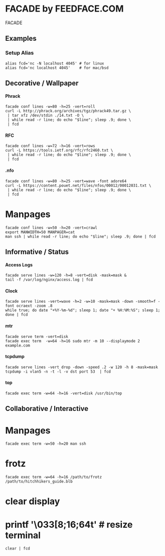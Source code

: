 
# FACADE by FEEDFACE.COM

    
FACADE 



## Examples


### Setup Alias

    
    alias fcd='nc -N localhost 4045' # for linux
    alias fcd='nc localhost 4045'    # for mac/bsd







## Decorative / Wallpaper


#### Phrack

    facade conf lines -w=80 -h=25 -vert=roll
    curl -L http://phrack.org/archives/tgz/phrack49.tar.gz \
     | tar xfz /dev/stdin ./14.txt -O \
     | while read -r line; do echo "$line"; sleep .9; done \
     | fcd


#### RFC

    facade conf lines -w=72 -h=16 -vert=rows
    curl -L https://tools.ietf.org/rfc/rfc2460.txt \
     | while read -r line; do echo "$line"; sleep .9; done \
     | fcd

#### .nfo 

    facade conf lines -w=80 -h=25 -vert=wave -font adore64
    curl -L https://content.pouet.net/files/nfos/00012/00012031.txt \
     | while read -r line; do echo "$line"; sleep .9; done \
     | fcd
    
# Manpages    
    
    facade conf lines -w=50 -h=20 -vert=crawl
    export MANWIDTH=50 MANPAGER=cat
    man ssh | while read -r line; do echo "$line"; sleep .9; done | fcd





## Informative / Status




#### Access Logs

    facade serve lines -w=120 -h=8 -vert=disk -mask=mask &
    tail -f /var/log/nginx/access.log | fcd


#### Clock

    facade serve lines -vert=wave -h=2 -w=10 -mask=mask -down -smooth=f -font ocraext -zoom .8
    while true; do date "+%Y-%m-%d"; sleep 1; date "+ %H:%M:%S"; sleep 1; done | fcd

    
#### mtr
    
    facade serve term -vert=disk
    facade exec term  -w=64 -h=16 sudo mtr -m 10 --displaymode 2 example.com


#### tcpdump

    facade serve lines -vert drop -down -speed .2 -w 120 -h 8 -mask=mask
    tcpdump -i vlan5 -n -t -l -v dst port 53  | fcd

#### top

    facade exec term -w=64 -h=16 -vert=disk /usr/bin/top
    
    

## Collaborative / Interactive


# Manpages

    facade exec term -w=50 -h=20 man ssh




# frotz

    facade exec term -w=64 -h=16 /path/to/frotz /path/to/hitchhikers_guide.blb

    
    
    
# clear display

#    printf '\033[8;16;64t' # resize terminal


    clear | fcd
    

